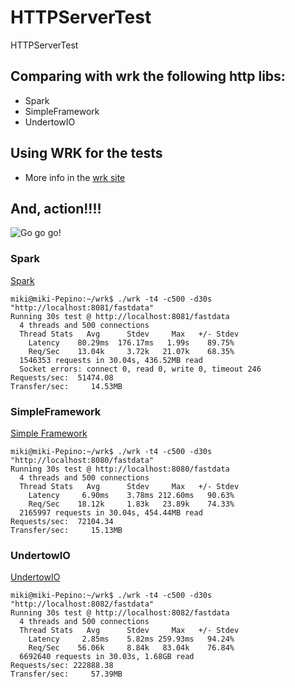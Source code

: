 # HTTPServerTest
HTTPServerTest

## Comparing with wrk the following http libs:
- Spark
- SimpleFramework
- UndertowIO

## Using WRK for the tests
- More info in the [wrk site](https://github.com/wg/wrk)

## And, action!!!!
![Go go go!](http://orig09.deviantart.net/9b21/f/2013/018/6/b/my_first_full_body_fight_by_catasthrophy-d5rvgyz.gif)

### Spark
[Spark](http://sparkjava.com/)


```
miki@miki-Pepino:~/wrk$ ./wrk -t4 -c500 -d30s "http://localhost:8081/fastdata"
Running 30s test @ http://localhost:8081/fastdata
  4 threads and 500 connections
  Thread Stats   Avg      Stdev     Max   +/- Stdev
    Latency    80.29ms  176.17ms   1.99s    89.75%
    Req/Sec    13.04k     3.72k   21.07k    68.35%
  1546353 requests in 30.04s, 436.52MB read
  Socket errors: connect 0, read 0, write 0, timeout 246
Requests/sec:  51474.08
Transfer/sec:     14.53MB
```

### SimpleFramework 
[Simple Framework](http://www.simpleframework.org/)

```
miki@miki-Pepino:~/wrk$ ./wrk -t4 -c500 -d30s "http://localhost:8080/fastdata"
Running 30s test @ http://localhost:8080/fastdata
  4 threads and 500 connections
  Thread Stats   Avg      Stdev     Max   +/- Stdev
    Latency     6.90ms    3.78ms 212.60ms   90.63%
    Req/Sec    18.12k     1.83k   23.89k    74.33%
  2165997 requests in 30.04s, 454.44MB read
Requests/sec:  72104.34
Transfer/sec:     15.13MB
```

### UndertowIO
[UndertowIO](http://undertow.io/)

```
miki@miki-Pepino:~/wrk$ ./wrk -t4 -c500 -d30s "http://localhost:8082/fastdata"
Running 30s test @ http://localhost:8082/fastdata
  4 threads and 500 connections
  Thread Stats   Avg      Stdev     Max   +/- Stdev
    Latency     2.85ms    5.82ms 259.93ms   94.24%
    Req/Sec    56.06k     8.84k   83.04k    76.84%
  6692640 requests in 30.03s, 1.68GB read
Requests/sec: 222888.38
Transfer/sec:     57.39MB
```

